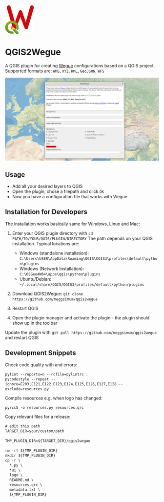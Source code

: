 
![logo](logo/logo.png)

# QGIS2Wegue 

A QGIS plugin for creating [Wegue](https://github.com/meggsimum/wegue) configurations based on a QGIS project. Supported formats are: `WMS`, `XYZ`, `KML`, `GeoJSON`, `WFS`

![Screenshot Plugin](screenshot_gui.png)

## Usage

- Add all your desired layers to QGIS
- Open the plugin, chose a filepath and click `OK`
- Now you have a configuration file that works with Wegue 

## Installation for Developers

The installation works basically same for Windows, Linux and Mac:

1. Enter your QGIS plugin directory with `cd PATH/TO/YOUR/QGIS/PLUGIN/DIRECTORY` The path depends on your QGIS installation. Typical locations are:
    - Windows (standalone installation): `C:\Users\USER\AppData\Roaming\QGIS\QGIS3\profiles\default\python\plugins`
    - Windows (Network Installation): `C:\OSGeo4W64\apps\qgis\python\plugins`
    - Ubuntu/Debian: `~/.local/share/QGIS/QGIS3/profiles/default/python/plugins`

2. Download QGIS2Wegue: `git clone https://github.com/meggsimum/qgis2wegue`

3. Restart QGIS

4. Open the plugin manager and activate the plugin - the plugin should show up in the toolbar

Update the plugin with `git pull https://github.com/meggsimum/qgis2wegue` and restart QGIS

## Development Snippets

Check code quality with and errors:

```shell
pylint --reports=n --rcfile=pylintrc .
pycodestyle --repeat --ignore=E203,E121,E122,E123,E124,E125,E126,E127,E128 --exclude=resources.py .
```

Compile resources e.g. when logo has changed:

```shell
pyrcc5 -o resources.py resources.qrc
```


Copy relevant files for a release:


```
# edit this path
TARGET_DIR=your/custom/path

TMP_PLUGIN_DIR=${TARGET_DIR}/qgis2wegue

rm -rf ${TMP_PLUGIN_DIR}
mkdir ${TMP_PLUGIN_DIR}
cp -r \
  *.py \
  *ui \
  logo \
  README.md \
  resources.qrc \
  metadata.txt \
  ${TMP_PLUGIN_DIR}
```